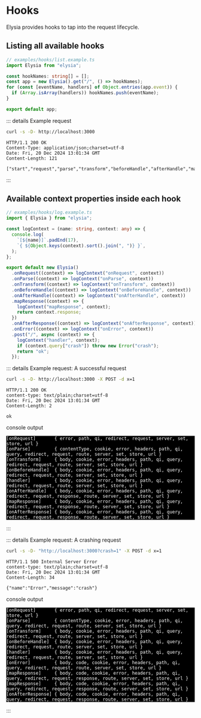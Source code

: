 <!-- This file is automatically-generated. Do not edit. -->

<template v-if="false">

> [!CAUTION]
> This file has been automatically generated from the [examples in the `examples/hooks` directory.](https://github.com/dtinth/elysia-by-example/tree/main/examples/hooks).
> Do not directly edit this file, as it will be overwritten.
> [[View the live site here.]](https://dtinth.github.io/elysia-by-example/examples/hooks.html)

</template>


# Hooks

Elysia provides hooks to tap into the request lifecycle.


## Listing all available hooks

```ts
// examples/hooks/list.example.ts
import Elysia from "elysia";

const hookNames: string[] = [];
const app = new Elysia().get("/", () => hookNames);
for (const [eventName, handlers] of Object.entries(app.event)) {
  if (Array.isArray(handlers)) hookNames.push(eventName);
}

export default app;

```


::: details Example request

<div style="margin-bottom: 0.5rem">

```sh
curl -s -D- http://localhost:3000
```

</div>

```http
HTTP/1.1 200 OK
Content-Type: application/json;charset=utf-8
Date: Fri, 20 Dec 2024 13:01:34 GMT
Content-Length: 121

["start","request","parse","transform","beforeHandle","afterHandle","mapResponse","afterResponse","trace","error","stop"]
```
:::

## Available context properties inside each hook
```ts
// examples/hooks/log.example.ts
import { Elysia } from "elysia";

const logContext = (name: string, context: any) => {
  console.log(
    `[${name}]`.padEnd(17),
    `{ ${Object.keys(context).sort().join(", ")} }`,
  );
};

export default new Elysia()
  .onRequest((context) => logContext("onRequest", context))
  .onParse((context) => logContext("onParse", context))
  .onTransform((context) => logContext("onTransform", context))
  .onBeforeHandle((context) => logContext("onBeforeHandle", context))
  .onAfterHandle((context) => logContext("onAfterHandle", context))
  .mapResponse((context) => {
    logContext("mapResponse", context);
    return context.response;
  })
  .onAfterResponse((context) => logContext("onAfterResponse", context))
  .onError((context) => logContext("onError", context))
  .post("/", async (context) => {
    logContext("handler", context);
    if (context.query["crash"]) throw new Error("crash");
    return "ok";
  });

```


::: details Example request: A successful request

<div style="margin-bottom: 0.5rem">

```sh
curl -s -D- http://localhost:3000 -X POST -d x=1 
```

</div>

```http
HTTP/1.1 200 OK
content-type: text/plain;charset=utf-8
Date: Fri, 20 Dec 2024 13:01:34 GMT
Content-Length: 2

ok
```

<div style="margin-top: 0.5rem" class="language-ansi"><span class="lang">console output</span><pre style="background: black"><code style="color: white">[onRequest]       { error, path, qi, redirect, request, server, set, store, url }<br>[onParse]         { contentType, cookie, error, headers, path, qi, query, redirect, request, route, server, set, store, url }<br>[onTransform]     { body, cookie, error, headers, path, qi, query, redirect, request, route, server, set, store, url }<br>[onBeforeHandle]  { body, cookie, error, headers, path, qi, query, redirect, request, route, server, set, store, url }<br>[handler]         { body, cookie, error, headers, path, qi, query, redirect, request, route, server, set, store, url }<br>[onAfterHandle]   { body, cookie, error, headers, path, qi, query, redirect, request, response, route, server, set, store, url }<br>[mapResponse]     { body, cookie, error, headers, path, qi, query, redirect, request, response, route, server, set, store, url }<br>[onAfterResponse] { body, cookie, error, headers, path, qi, query, redirect, request, response, route, server, set, store, url }</code></pre></div>

:::


::: details Example request: A crashing request

<div style="margin-bottom: 0.5rem">

```sh
curl -s -D- "http://localhost:3000?crash=1" -X POST -d x=1 
```

</div>

```http
HTTP/1.1 500 Internal Server Error
content-type: text/plain;charset=utf-8
Date: Fri, 20 Dec 2024 13:01:34 GMT
Content-Length: 34

{"name":"Error","message":"crash"}
```

<div style="margin-top: 0.5rem" class="language-ansi"><span class="lang">console output</span><pre style="background: black"><code style="color: white">[onRequest]       { error, path, qi, redirect, request, server, set, store, url }<br>[onParse]         { contentType, cookie, error, headers, path, qi, query, redirect, request, route, server, set, store, url }<br>[onTransform]     { body, cookie, error, headers, path, qi, query, redirect, request, route, server, set, store, url }<br>[onBeforeHandle]  { body, cookie, error, headers, path, qi, query, redirect, request, route, server, set, store, url }<br>[handler]         { body, cookie, error, headers, path, qi, query, redirect, request, route, server, set, store, url }<br>[onError]         { body, code, cookie, error, headers, path, qi, query, redirect, request, route, server, set, store, url }<br>[mapResponse]     { body, code, cookie, error, headers, path, qi, query, redirect, request, response, route, server, set, store, url }<br>[mapResponse]     { body, code, cookie, error, headers, path, qi, query, redirect, request, response, route, server, set, store, url }<br>[onAfterResponse] { body, code, cookie, error, headers, path, qi, query, redirect, request, response, route, server, set, store, url }</code></pre></div>

:::
